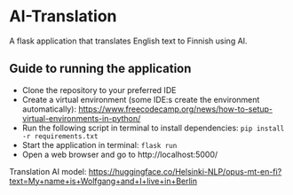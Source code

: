 # AI-Translation
A flask application that translates English text to Finnish using AI.

## Guide to running the application
- Clone the repository to your preferred IDE
- Create a virtual environment (some IDE:s create the environment automatically): https://www.freecodecamp.org/news/how-to-setup-virtual-environments-in-python/
- Run the following script in terminal to install dependencies: `pip install -r requirements.txt`
- Start the application in terminal: `flask run`
- Open a web browser and go to http://localhost:5000/

Translation AI model: https://huggingface.co/Helsinki-NLP/opus-mt-en-fi?text=My+name+is+Wolfgang+and+I+live+in+Berlin
